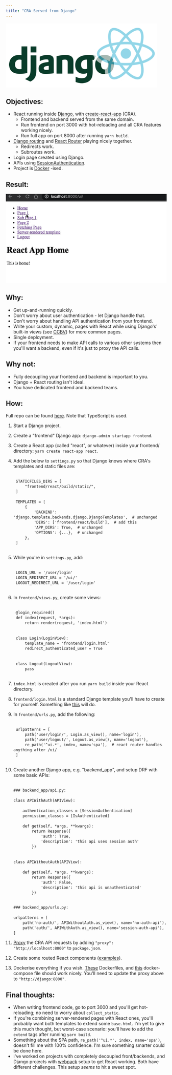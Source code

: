 ```yaml
---
title: "CRA Served from Django"
---
```


![](/static/images/django-react.png)

## Objectives:
- React running inside [Django](https://www.djangoproject.com/), with [create-react-app](https://create-react-app.dev/) (CRA).
    - Frontend and backend served from the same domain.
    - Run frontend on port 3000 with hot-reloading and all CRA features working nicely.
    - Run full app on port 8000 after running `yarn build`.
- [Django routing](https://docs.djangoproject.com/en/3.1/topics/http/urls/) and [React Router](https://reactrouter.com/web/) 
playing nicely together.
    - Redirects work.
    - Subroutes work.
- Login page created using Django.
- APIs using [SessionAuthentication](https://www.django-rest-framework.org/api-guide/authentication/#sessionauthentication).
- Project is [Docker](https://www.docker.com/) -ised.

## Result:
![](/static/images/django-react-demo.gif)

## Why:
- Get up-and-running quickly.
- Don't worry about user authentication - let Django handle that.
- Don't worry about handling API authentication from your frontend.
- Write your custom, dynamic, pages with React while using Django's' built-in 
views (see [CCBV](https://ccbv.co.uk/)) for more common pages.
- Single deployment.
- If your frontend needs to make API calls to various other systems then you'll want a backend, even if it's just to 
proxy the API calls.

## Why not:
- Fully decoupling your frontend and backend is important to you.
- Django + React routing isn't ideal.
- You have dedicated frontend and backend teams.

## How:

Full repo can be found [here](https://github.com/ahmedaljawahiry/django_react_routing). Note that TypeScript is used.

1. Start a Django project.
2. Create a "frontend" Django app: `django-admin startapp frontend`.
3. Create a React app (called "react", or whatever) inside your frontend/ directory: `yarn create react-app react`.
4. Add the below to `settings.py` so that Django knows where CRA's templates and static files are:
    <pre><code>
    STATICFILES_DIRS = [
        "frontend/react/build/static/",
    ]
    
    TEMPLATES = [
        {
            'BACKEND': 'django.template.backends.django.DjangoTemplates',  # unchanged
            'DIRS': ['frontend/react/build'],  # add this
            'APP_DIRS': True,  # unchanged
            'OPTIONS': {...},  # unchanged
        },
    ]
    </code></pre>
5. While you're in `settings.py`, add:
    <pre><code>
    LOGIN_URL = '/user/login'
    LOGIN_REDIRECT_URL = '/ui/'
    LOGOUT_REDIRECT_URL = '/user/login'
    </code></pre>
6. In `frontend/views.py`, create some views:
    <pre><code>
    @login_required()
    def index(request, *args):
        return render(request, 'index.html')
    
    
    class Login(LoginView):
        template_name = 'frontend/login.html'
        redirect_authenticated_user = True
    
    
    class Logout(LogoutView):
        pass
    </code></pre>
7. `index.html` is created after you run `yarn build` inside your React directory.
8. `frontend/login.html` is a standard Django template you'll have to create for yourself. Something like 
<a href="https://github.com/ahmedaljawahiry/django_react_routing/blob/master/frontend/templates/frontend/login.html" target="_blank" rel="noopener">this<a/>
will do.
9. In `frontend/urls.py`, add the following:
    <pre><code>
    urlpatterns = [
        path('user/login/', Login.as_view(), name='login'),
        path('user/logout/', Logout.as_view(), name='logout'),
        re_path('^ui.*', index, name='spa'),  # react router handles anything after /ui/
    ]
    </code></pre>
10. Create another Django app, e.g. "backend_app", and setup DRF with some basic APIs:
    <pre><code>
    ### backend_app/api.py:
    
    class APIWithAuth(APIView):
    
        authentication_classes = [SessionAuthentication]
        permission_classes = [IsAuthenticated]
    
        def get(self, *args, **kwargs):
            return Response({
                'auth': True,
                'description': 'this api uses session auth'
            })
    
    
    class APIWithoutAuth(APIView):
    
        def get(self, *args, **kwargs):
            return Response({
                'auth': False,
                'description': 'this api is unauthenticated'
            })
    </code></pre>
    
    <pre><code>
    ### backend_app/urls.py:
    
    urlpatterns = [
        path('no-auth/', APIWithoutAuth.as_view(), name='no-auth-api'),
        path('auth/', APIWithAuth.as_view(), name='session-auth-api'),
    ]
    </code></pre>
11. [Proxy](https://create-react-app.dev/docs/proxying-api-requests-in-development/) the CRA API requests by
adding `"proxy": "http://localhost:8000"` to `package.json`.
12. Create some routed React components ([examples](https://github.com/ahmedaljawahiry/django_react_routing/tree/master/frontend/react/src)).
13. Dockerise everything if you wish. [These](https://github.com/ahmedaljawahiry/django_react_routing/tree/master/docker)
Dockerfiles, and [this](https://github.com/ahmedaljawahiry/django_react_routing/blob/master/docker-compose.yml) docker-compose
file should work nicely. You'll need to update the proxy above to `"http://django:8000"`.

## Final thoughts:
- When writing frontend code, go to port 3000 and you'll get hot-reloading; no need to worry about `collect_static`.
- If you're combining server-rendered pages with React ones, you'll probably want both templates to
extend some `base.html`. I'm yet to give this much thought, but worst-case scenario: you'll
have to add the `extend` tags after running `yarn build`.
- Something about the SPA path, `re_path('^ui.*', index, name='spa')`, doesn't fill me with 100% confidence.
I'm sure something smarter could be done here.
- I've worked on projects with completely decoupled front/backends, and Django projects with
[webpack](https://webpack.js.org/) setup to get React working. Both have different challenges. This setup <i>seems</i> 
to hit a sweet spot.
